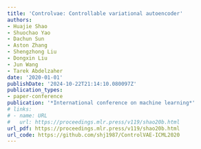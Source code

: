 ```yaml
---
title: 'Controlvae: Controllable variational autoencoder'
authors:
- Huajie Shao
- Shuochao Yao
- Dachun Sun
- Aston Zhang
- Shengzhong Liu
- Dongxin Liu
- Jun Wang
- Tarek Abdelzaher
date: '2020-01-01'
publishDate: '2024-10-22T21:14:10.080097Z'
publication_types:
- paper-conference
publication: '*International conference on machine learning*'
# links:
# - name: URL
#   url: https://proceedings.mlr.press/v119/shao20b.html
url_pdf: https://proceedings.mlr.press/v119/shao20b.html
url_code: https://github.com/shj1987/ControlVAE-ICML2020
---
```

